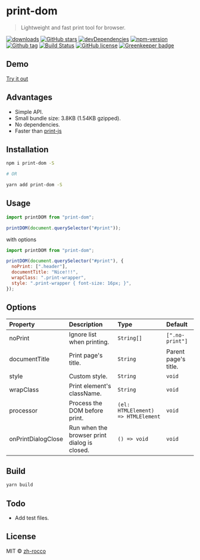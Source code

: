 # print-dom

> Lightweight and fast print tool for browser.

[![downloads](https://img.shields.io/npm/dt/print-dom.svg)](http://npm-stats.com/~packages/print-dom)
[![GitHub stars](https://img.shields.io/github/stars/zh-rocco/print-dom.svg)](https://github.com/zh-rocco/print-dom/stargazers)
[![devDependencies](https://img.shields.io/david/dev/zh-rocco/print-dom.svg)](https://david-dm.org/zh-rocco/print-dom?type=dev)
[![npm-version](https://img.shields.io/npm/v/print-dom.svg?maxAge=3600)](https://www.npmjs.com/package/print-dom)
[![Github tag](https://img.shields.io/github/tag/zh-rocco/print-dom.svg?maxAge=3600)](https://github.com/zh-rocco/print-dom/)
[![Build Status](https://travis-ci.org/zh-rocco/print-dom.svg?branch=master)](https://travis-ci.org/zh-rocco/print-dom)
[![GitHub license](https://img.shields.io/github/license/zh-rocco/print-dom.svg)](https://github.com/zh-rocco/print-dom/blob/master/LICENSE) [![Greenkeeper badge](https://badges.greenkeeper.io/zh-rocco/print-dom.svg)](https://greenkeeper.io/)

## Demo

[Try it out](https://zh-rocco.github.io/print-dom/)

## Advantages

- Simple API.
- Small bundle size: 3.8KB (1.54KB gzipped).
- No dependencies.
- Faster than [print-js](https://github.com/crabbly/Print.js/)

## Installation

```bash
npm i print-dom -S

# OR

yarn add print-dom -S
```

## Usage

```js
import printDOM from "print-dom";

printDOM(document.querySelector("#print"));
```

with options

```js
import printDOM from "print-dom";

printDOM(document.querySelector("#print"), {
  noPrint: [".header"],
  documentTitle: "Nice!!!",
  wrapClass: ".print-wrapper",
  style: ".print-wrapper { font-size: 16px; }",
});
```

## Options

| Property           | Description                                  | Type                               | Default              |
| :----------------- | :------------------------------------------- | :--------------------------------- | :------------------- |
| noPrint            | Ignore list when printing.                   | `String[]`                         | `[".no-print"]`      |
| documentTitle      | Print page's title.                          | `String`                           | Parent page's title. |
| style              | Custom style.                                | `String`                           | `void`               |
| wrapClass          | Print element's className.                   | `String`                           | `void`               |
| processor          | Process the DOM before print.                | `(el: HTMLElement) => HTMLElement` | `void`               |
| onPrintDialogClose | Run when the browser print dialog is closed. | `() => void`                       | `void`               |

## Build

```bash
yarn build
```

## Todo

- Add test files.

## License

MIT © [zh-rocco](https://github.com/zh-rocco)
